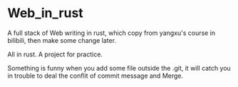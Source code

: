 # Web_in_rust
A full stack of Web writing in rust, which copy from yangxu's course in bilibili, then make some change later.

All in rust. A project for practice.

Something is funny when you add some file outside the .git, it will catch you in trouble to deal the conflit of commit message and Merge.
